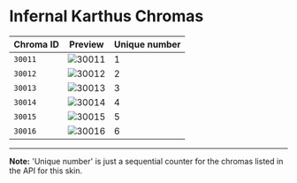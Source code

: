 # Infernal Karthus Chromas

| Chroma ID | Preview | Unique number |
|---|---|---|
| `30011` | ![30011](https://raw.communitydragon.org/latest/plugins/rcp-be-lol-game-data/global/default/v1/champion-chroma-images/30/30011.png) | 1 |
| `30012` | ![30012](https://raw.communitydragon.org/latest/plugins/rcp-be-lol-game-data/global/default/v1/champion-chroma-images/30/30012.png) | 2 |
| `30013` | ![30013](https://raw.communitydragon.org/latest/plugins/rcp-be-lol-game-data/global/default/v1/champion-chroma-images/30/30013.png) | 3 |
| `30014` | ![30014](https://raw.communitydragon.org/latest/plugins/rcp-be-lol-game-data/global/default/v1/champion-chroma-images/30/30014.png) | 4 |
| `30015` | ![30015](https://raw.communitydragon.org/latest/plugins/rcp-be-lol-game-data/global/default/v1/champion-chroma-images/30/30015.png) | 5 |
| `30016` | ![30016](https://raw.communitydragon.org/latest/plugins/rcp-be-lol-game-data/global/default/v1/champion-chroma-images/30/30016.png) | 6 |

---

**Note:** 'Unique number' is just a sequential counter for the chromas listed in the API for this skin.